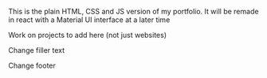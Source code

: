 This is the plain HTML, CSS and JS version of my portfolio. It will be remade in react with a Material UI interface at a later time

Work on projects to add here (not just websites)

Change filler text

Change footer